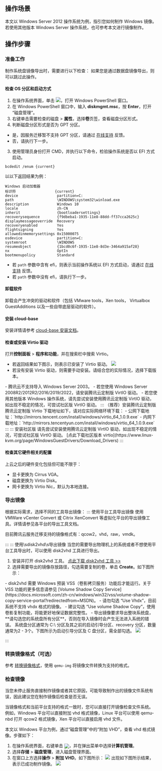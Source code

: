 ## 操作场景
本文以 Windows Server 2012 操作系统为例，指引您如何制作 Windows 镜像。若使用其他版本 Windows Server 操作系统，也可参考本文进行镜像制作。

## 操作步骤

### 准备工作

制作系统盘镜像导出时，需要进行以下检查：
<dx-alert infotype="explain" title="">
如果您是通过数据盘镜像导出，则可以跳过此操作。
</dx-alert>



#### 检查 OS 分区和启动方式

1. 在操作系统界面，单击 <img src="https://main.qcloudimg.com/raw/f0c84862ef30956c201c3e7c85a26eec.png" style="margin: 0;">，打开 Windows PowerShell 窗口。
2. 在 Windows PowerShell 窗口中，输入 **diskmgmt.msc**，按 **Enter**，打开 “磁盘管理”。
3. 右键单击需要检查的磁盘 > **属性**，选择**卷**页签，查看磁盘分区形式。
2. 判断磁盘分区形式是否为 GPT 分区。
 - 是，因服务迁移暂不支持 GPT 分区，请通过 [在线支持](https://cloud.tencent.com/online-service?from=doc_213) 反馈。
 - 否，请执行下一步。
3. 使用管理员身份打开 CMD，并执行以下命令，检验操作系统是否以 EFI 方式启动。
```shellsession
bcdedit /enum {current}
```
以以下返回结果为例：
```shellsession
Windows 启动加载器
标识符                  {current}
device                  partition=C:
path                    \WINDOWS\system32\winload.exe
description             Windows 10
locale                  zh-CN
inherit                 {bootloadersettings}
recoverysequence        {f9dbeba1-1935-11e8-88dd-ff37cca2625c}
displaymessageoverride  Recovery
recoveryenabled         Yes
flightsigning           Yes
allowedinmemorysettings 0x15000075
osdevice                partition=C:
systemroot              \WINDOWS
resumeobject            {1bcd0c6f-1935-11e8-8d3e-3464a915af28}
nx                      OptIn
bootmenupolicy          Standard
```
 - 若 `path` 参数中含有 efi，则表示当前操作系统以 EFI 方式启动，请通过 [在线支持](https://cloud.tencent.com/online-service?from=doc_213) 反馈。
 - 若 `path` 参数中没有 efi，请执行下一步。

#### 卸载软件

卸载会产生冲突的驱动和软件（包括 VMware tools，Xen tools， Virtualbox GuestAdditions 以及一些自带底层驱动的软件）。

#### 安装 cloud-base

安装详情请参考 [cloud-base 安装文档](https://cloud.tencent.com/document/product/213/30000)。

#### 检查或安装 Virtio 驱动

打开**控制面板** > **程序和功能**，并在搜索栏中搜索 Virtio。
- 若返回结果如下图示，则表示已安装了 Virtio 驱动。
![](https://main.qcloudimg.com/raw/d8b0c17385de25bd41cdfcd291008f5c.png)
- 若没有安装 Virtio 驱动，则需要手动安装。请结合您的实际情况，选择下载版本。
<dx-alert infotype="explain" title="">
- 腾讯云不支持导入 Windows Server 2003。
- 若您使用 Windows Server 2008R2/2012R2/2016/2019/2022，请安装腾讯云定制版 VirtIO 驱动。
- 若您使用其他版本 Windows 操作系统，请先尝试安装使用腾讯云定制版 VirtIO 驱动，如出现不稳定的情况，可尝试社区版 VirtIO 驱动。
</dx-alert>
<dx-tabs>
::: （推荐）安装腾讯云定制版
腾讯云定制版 Virtio 下载地址如下，请对应实际网络环境下载：
- 公网下载地址：`http://mirrors.tencent.com/install/windows/virtio_64_1.0.9.exe`
- 内网下载地址：`http://mirrors.tencentyun.com/install/windows/virtio_64_1.0.9.exe`
:::
::: 安装社区版
请先尝试安装使用腾讯云定制版 VirtIO 驱动，如出现不稳定的情况，可尝试社区版 VirtIO 驱动。
[点此下载社区版本 virtio](https://www.linux-kvm.org/page/WindowsGuestDrivers/Download_Drivers)
:::
</dx-tabs>


#### 检查其它硬件相关的配置

上云之后的硬件变化包括但可能不限于：
 - 显卡更换为 Cirrus VGA。
 - 磁盘更换为 Virtio Disk。
 - 网卡更换为 Virtio Nic，默认为本地连接。

### 导出镜像
根据实际需求，选择不同的工具导出镜像：
<dx-tabs>
::: 使用平台工具导出镜像[](id:Useplatform)
使用 VMWare vCenter Convert 或 Citrix XenConvert 等虚拟化平台的导出镜像工具。详情请参见各平台的导出工具文档。


<dx-alert infotype="explain" title="">
目前腾讯云服务迁移支持的镜像格式有：qcow2，vhd，raw，vmdk。
</dx-alert>


:::
::: 使用\sdisk2vhd\s导出镜像[](id:Usedisk2vhd)
当您的需要导出物理机上的系统或者不想使用平台工具导出时，可以使用 disk2vhd 工具进行导出。
1. 安装并打开 disk2vhd 工具。
[点此下载 disk2vhd 工具 >>](https://download.sysinternals.com/files/Disk2vhd.zip)
2. 选择需要导出的镜像存放路径，勾选需要复制的卷，单击 **Create**。如下图所示：
<dx-alert infotype="notice" title="">
- disk2vhd 需要 Windows 预装 VSS（卷影拷贝服务）功能后才能运行。关于 VSS 功能的更多信息请参见 [Volume Shadow Copy Service](https://docs.microsoft.com/zh-cn/windows/win32/vss/volume-shadow-copy-service-portal?redirectedfrom=MSDN)。
- 请勿勾选 “Use Vhdx”，目前系统不支持 vhdx 格式的镜像。
- 建议勾选 “Use volume Shadow Copy”，使用卷影复制功能，将能更好地保证数据完整性。
- 导出镜像要求导出整块系统盘，**请勾选您的系统盘所有分区**，否则在导入镜像时会产生无法进入系统的错误。
系统盘分区通常为 C:\ 分区及其之前的启动引导分区、recovery 分区，数量通常为2 - 3个。下图所示为启动引导分区及 C 盘分区，需全部勾选。
<img src="https://qcloudimg.tencent-cloud.cn/raw/3650329a69de87a323487098bc8f9e69.png"/>
</dx-alert>

:::
</dx-tabs>


### 转换镜像格式（可选）
参考 [转换镜像格式](https://cloud.tencent.com/document/product/213/62569#windows)，使用 `qemu-img` 将镜像文件转换为支持的格式。

### 检查镜像

<dx-alert infotype="explain" title="">
当您未停止服务直接制作镜像或者其它原因，可能导致制作出的镜像文件系统有误，因此建议您在制作镜像后检查是否无误。
</dx-alert>


当镜像格式和当前平台支持的格式一致时，您可以直接打开镜像检查文件系统。 例如，Windows 平台可以直接附加 vhd 格式镜像，Linux 平台可以使用 qemu-nbd 打开 qcow2 格式镜像，Xen 平台可以直接启用 vhd 文件。

本文以 Windows 平台为例，通过“磁盘管理”中的“附加 VHD”，查看 vhd 格式镜像。步骤如下：
1. 在操作系统界面，右键单击 <img src="https://main.qcloudimg.com/raw/3d815ac1c196b47b2eea7c3a516c3d88.png" style="margin:-4px 0px">，并在弹出菜单中选择**计算机管理**。
2. 选择**存储** > **磁盘管理**，进入磁盘管理界面。
3. 在窗口上方选择**操作** > **附加 VHD**。如下图所示：
![](https://main.qcloudimg.com/raw/447f09239201bfccd8adf62bd804c13e.png)
出现如下图所示结果，表示已成功制作镜像。
![](https://main.qcloudimg.com/raw/8a487604cfccb0bf34caad4cc75b3b15.png)
